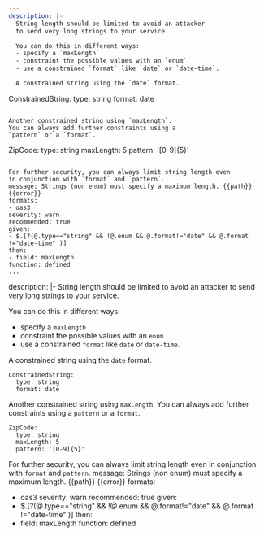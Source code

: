 ---
description: |-
  String length should be limited to avoid an attacker
  to send very long strings to your service.

  You can do this in different ways:
  - specify a `maxLength`
  - constraint the possible values with an `enum`
  - use a constrained `format` like `date` or `date-time`.

  A constrained string using the `date` format.

  ```
  ConstrainedString:
    type: string
    format: date
  ```

  Another constrained string using `maxLength`.
  You can always add further constraints using a
  `pattern` or a `format`.

  ```
  ZipCode:
    type: string
    maxLength: 5
    pattern: '[0-9]{5}'
  ```

  For further security, you can always limit string length even
  in conjunction with `format` and `pattern`.
message: Strings (non enum) must specify a maximum length. {{path}} {{error}}
formats:
- oas3
severity: warn
recommended: true
given:
- $.[?(@.type=="string" && !@.enum && @.format!="date" && @.format !="date-time" )]
then:
- field: maxLength
  function: defined
...description: |-
  String length should be limited to avoid an attacker
  to send very long strings to your service.

  You can do this in different ways:
  - specify a `maxLength`
  - constraint the possible values with an `enum`
  - use a constrained `format` like `date` or `date-time`.

  A constrained string using the `date` format.

  ```
  ConstrainedString:
    type: string
    format: date
  ```

  Another constrained string using `maxLength`.
  You can always add further constraints using a
  `pattern` or a `format`.

  ```
  ZipCode:
    type: string
    maxLength: 5
    pattern: '[0-9]{5}'
  ```

  For further security, you can always limit string length even
  in conjunction with `format` and `pattern`.
message: Strings (non enum) must specify a maximum length. {{path}} {{error}}
formats:
- oas3
severity: warn
recommended: true
given:
- $.[?(@.type=="string" && !@.enum && @.format!="date" && @.format !="date-time" )]
then:
- field: maxLength
  function: defined